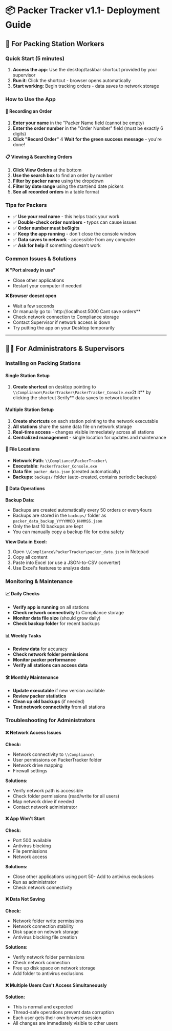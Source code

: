 # 📦 Packer Tracker v1.1- Deployment Guide

## 🎯 For Packing Station Workers

### Quick Start (5 minutes)
1. **Access the app**: Use the desktop/taskbar shortcut provided by your supervisor
2. **Run it**: Click the shortcut - browser opens automatically
3. **Start working**: Begin tracking orders - data saves to network storage

### How to Use the App

#### 📝 Recording an Order
1. **Enter your name** in the "Packer Name field (cannot be empty)
2. **Enter the order number** in the "Order Number" field (must be exactly 6 digits)
3. **Click "Record Order"**
4 **Wait for the green success message** - you're done!

#### 📋 Viewing & Searching Orders
1. **Click View Orders** at the bottom
2. **Use the search box** to find an order by number
3. **Filter by packer name** using the dropdown
4. **Filter by date range** using the start/end date pickers
5. **See all recorded orders** in a table format

### Tips for Packers
- ✅ **Use your real name** - this helps track your work
- ✅ **Double-check order numbers** - typos can cause issues
- ✅ **Order number must be6igits**
- ✅ **Keep the app running** - don't close the console window
- ✅ **Data saves to network** - accessible from any computer
- ✅ **Ask for help** if something doesn't work

### Common Issues & Solutions

**❌ "Port already in use"**
- Close other applications
- Restart your computer if needed

**❌ Browser doesnt open**
- Wait a few seconds
- Or manually go to: `http://localhost:5000 Cant save orders**
- Check network connection to Compliance storage
- Contact Supervisor if network access is down
- Try putting the app on your Desktop temporarily

---

## 👨‍💼 For Administrators & Supervisors

### Installing on Packing Stations

#### Single Station Setup
1. **Create shortcut** on desktop pointing to `\\Compliance\PackerTracker\PackerTracker_Console.exe`2t it** by clicking the shortcut
3erify** data saves to network location

#### Multiple Station Setup
1. **Create shortcuts** on each station pointing to the network executable
2. **All stations** share the same data file on network storage
3. **Real-time access** - changes visible immediately across all stations
4. **Centralized management** - single location for updates and maintenance

#### 📁 File Locations
- **Network Path**: `\\Compliance\PackerTracker\`
- **Executable**: `PackerTracker_Console.exe`
- **Data file**: `packer_data.json` (created automatically)
- **Backups**: `backups/` folder (auto-created, contains periodic backups)

#### 🔄 Data Operations

**Backup Data:**
- Backups are created automatically every 50 orders or every4ours
- Backups are stored in the `backups/` folder as `packer_data_backup_YYYYMMDD_HHMMSS.json`
- Only the last 10 backups are kept
- You can manually copy a backup file for extra safety

**View Data in Excel:**
1. Open `\\Compliance\PackerTracker\packer_data.json` in Notepad
2. Copy all content
3. Paste into Excel (or use a JSON-to-CSV converter)
4. Use Excel's features to analyze data

### Monitoring & Maintenance

#### 📈 Daily Checks
- **Verify app is running** on all stations
- **Check network connectivity** to Compliance storage
- **Monitor data file size** (should grow daily)
- **Check backup folder** for recent backups

#### 📊 Weekly Tasks
- **Review data** for accuracy
- **Check network folder permissions**
- **Monitor packer performance**
- **Verify all stations can access data**

#### 🛠️ Monthly Maintenance
- **Update executable** if new version available
- **Review packer statistics**
- **Clean up old backups** (if needed)
- **Test network connectivity** from all stations

### Troubleshooting for Administrators

#### ❌ Network Access Issues
**Check:**
- Network connectivity to `\\Compliance\`
- User permissions on PackerTracker folder
- Network drive mapping
- Firewall settings

**Solutions:**
- Verify network path is accessible
- Check folder permissions (read/write for all users)
- Map network drive if needed
- Contact network administrator

#### ❌ App Won't Start
**Check:**
- Port 500 available
- Antivirus blocking
- File permissions
- Network access

**Solutions:**
- Close other applications using port 50- Add to antivirus exclusions
- Run as administrator
- Check network connectivity

#### ❌ Data Not Saving
**Check:**
- Network folder write permissions
- Network connection stability
- Disk space on network storage
- Antivirus blocking file creation

**Solutions:**
- Verify network folder permissions
- Check network connection
- Free up disk space on network storage
- Add folder to antivirus exclusions

#### ❌ Multiple Users Can't Access Simultaneously
**Solution:**
- This is normal and expected
- Thread-safe operations prevent data corruption
- Each user gets their own browser session
- All changes are immediately visible to other users
